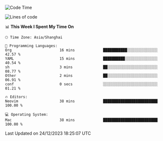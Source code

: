 <!--START_SECTION:waka-->
![Code Time](http://img.shields.io/badge/Code%20Time-1%2C766%20hrs%203%20mins-blue)

![Lines of code](https://img.shields.io/badge/From%20Hello%20World%20I%27ve%20Written-286.0%20thousand%20lines%20of%20code-blue)

📊 **This Week I Spent My Time On** 

```text
🕑︎ Time Zone: Asia/Shanghai

💬 Programming Languages: 
Org                      16 mins             ███████████░░░░░░░░░░░░░░   42.57 % 
YAML                     15 mins             ██████████░░░░░░░░░░░░░░░   40.54 % 
sh                       3 mins              ██░░░░░░░░░░░░░░░░░░░░░░░   08.77 % 
Other                    2 mins              ██░░░░░░░░░░░░░░░░░░░░░░░   06.91 % 
conf                     0 secs              ░░░░░░░░░░░░░░░░░░░░░░░░░   01.21 % 

🔥 Editors: 
Neovim                   38 mins             █████████████████████████   100.00 % 

💻 Operating System: 
Mac                      38 mins             █████████████████████████   100.00 % 
```


 Last Updated on 24/12/2023 18:25:07 UTC
<!--END_SECTION:waka-->
